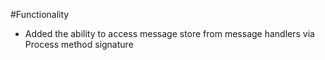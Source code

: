 #Functionality

- Added the ability to access message store from message handlers via Process method signature
